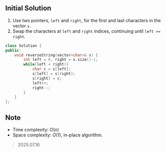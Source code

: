 ## Initial Solution
1. Use two pointers, `left` and `right`, for the first and last characters in the vector `s`.
2. Swap the characters at `left` and `right` indices, continuing until `left >= right`.

```cpp
class Solution {
public:
    void reverseString(vector<char>& s) {
        int left = 0, right = s.size()-1;
        while(left < right){
            char c = s[left];
            s[left] = s[right];
            s[right] = c;
            left++;
            right--;
        }
    }
};
```

## Note
- Time complexity: $O(n)$
- Space complexity: $O(1)$, in-place algorithm.

> 2025.07.16
